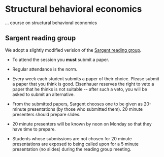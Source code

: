 # Structural behavioral economics

... course on structural behavioral economics

## Sargent reading group

We adopt a slightly modified verision of the [Sargent reading group](https://readinggroup-fe208.firebaseapp.com/reading_group.html).

* To attend the session you **must** submit a paper.

* Regular attendance is the norm.

* Every week each student submits a paper of their choice. Please submit a paper that you think is good. Eisenhauer reserves the right to veto a paper that he thinks is not suitable -- after such a veto, you will be asked to submit an alternative.

* From the submitted papers, Sargent chooses one to be given as 20-minute presentations (by those who submitted them). 20 minute presenters should prepare slides.

* 20 minute presenters will be known by noon on Monday so that they have time to prepare.

* Students whose submissions are not chosen for 20 minute presentations are exposed to being called upon for a 5 minute presentation (no slides) during the reading group meeting.

